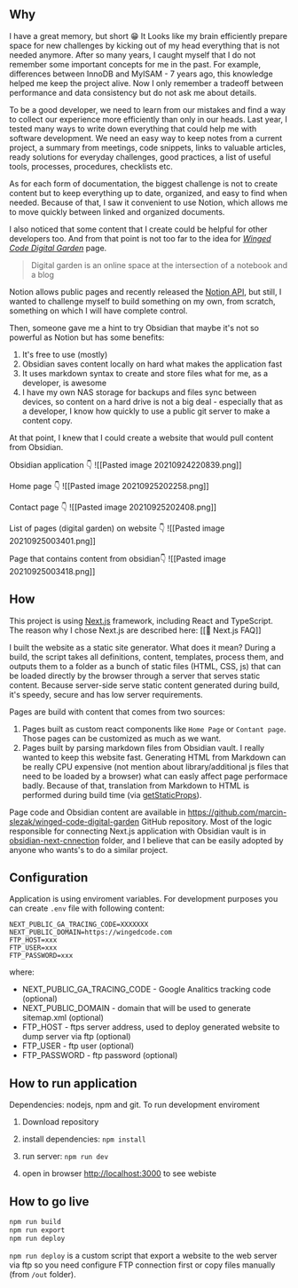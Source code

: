 ## Why

I have a great memory, but short 😁 It Looks like my brain efficiently prepare space for new challenges by kicking out of my head everything that is not needed anymore. After so many years, I caught myself that I do not remember some important concepts for me in the past. For example, differences between InnoDB and MyISAM - 7 years ago, this knowledge helped me keep the project alive. Now I only remember a tradeoff between performance and data consistency but do not ask me about details. 

To be a good developer, we need to learn from our mistakes and find a way to collect our experience more efficiently than only in our heads. Last year, I tested many ways to write down everything that could help me with software development. We need an easy way to keep notes from a current project, a summary from meetings, code snippets, links to valuable articles, ready solutions for everyday challenges, good practices, a list of useful tools, processes, procedures, checklists etc. 

As for each form of documentation, the biggest challenge is not to create content but to keep everything up to date, organized, and easy to find when needed. Because of that, I saw it convenient to use Notion, which allows me to move quickly between linked and organized documents.

I also noticed that some content that I create could be helpful for other developers too. And from that point is not too far to the idea for [*Winged Code Digital Garden*](https://wingedcode.com/) page. 

>Digital garden is an online space at the intersection of a notebook and a blog

Notion allows public pages and recently released the [Notion API](https://developers.notion.com/), but still, I wanted to challenge myself to build something on my own, from scratch, something on which I will have complete control.

Then, someone gave me a hint to try Obsidian that maybe it's not so powerful as Notion but has some benefits:
1. It's free to use (mostly)
2. Obsidian saves content locally on hard what makes the application fast
3. It uses markdown syntax to create and store files what for me, as a developer, is awesome
4. I have my own NAS storage for backups and files sync between devices, so content on a hard drive is not a big deal - especially that as a developer, I know how quickly to use a public git server to make a content copy.

At that point, I knew that I could create a website that would pull content from Obsidian.

Obsidian application 👇
![[Pasted image 20210924220839.png]]

Home page 👇
![[Pasted image 20210925202258.png]]

Contact page 👇
![[Pasted image 20210925202408.png]]

List of pages (digital garden) on website 👇
![[Pasted image 20210925003401.png]]

Page that contains content from obsidian👇
![[Pasted image 20210925003418.png]]

## How

This project is using [Next.js](https://nextjs.org/) framework, including React and TypeScript. The reason why I chose Next.js are described here: [[📱 Next.js FAQ]]

I built the website as a static site generator. What does it mean? During a build, the script takes all definitions, content, templates, process them, and outputs them to a folder as a bunch of static files (HTML, CSS, js) that can be loaded directly by the browser through a server that serves static content. Because server-side serve static content generated during build, it's speedy, secure and has low server requirements.

Pages are build with content that comes from two sources:
1. Pages built as custom react components like `Home Page` or `Contant page`. Those pages can be customized as much as we want. 
2. Pages built by parsing markdown files from Obsidian vault. I really wanted to keep this website fast. Generating HTML from Markdown can be really CPU expensive (not mention about library/additional js files that need to be loaded by a browser) what can easly affect page performace badly. Because of that, translation from Markdown to HTML is performed during build time (via [getStaticProps](https://nextjs.org/docs/basic-features/data-fetching#getstaticprops-static-generation)). 

Page code and Obsidian content are available in https://github.com/marcin-slezak/winged-code-digital-garden GitHub repository. Most of the logic responsible for connecting Next.js application with Obsidian vault is in [obsidian-next-cnnection](https://github.com/marcin-slezak/winged-code-digital-garden/tree/main/obsidian-next-connection) folder, and I believe that can be easily adopted by anyone who wants's to do a similar project.


## Configuration

Application is using enviroment variables. For development purposes you can create `.env` file with following content:

  

```
NEXT_PUBLIC_GA_TRACING_CODE=XXXXXXX
NEXT_PUBLIC_DOMAIN=https://wingedcode.com
FTP_HOST=xxx
FTP_USER=xxx
FTP_PASSWORD=xxx
```

  
where:
- NEXT_PUBLIC_GA_TRACING_CODE - Google Analitics tracking code (optional)
- NEXT_PUBLIC_DOMAIN - domain that will be used to generate sitemap.xml (optional)
- FTP_HOST - ftps server address, used to deploy generated website to dump server via ftp (optional)
- FTP_USER - ftp user (optional)
- FTP_PASSWORD - ftp password (optional)


## How to run application

Dependencies: nodejs, npm and git.
To run development enviroment

1. Download repository

2. install dependencies: `npm install`

3. run server: `npm run dev`

4. open in browser [http://localhost:3000](http://localhost:3000) to see webiste


## How to go live

```bash
npm run build
npm run export
npm run deploy
```

`npm run deploy` is a custom script that export a website to the web server via ftp so you need configure FTP connection first or copy files manually (from `/out` folder).